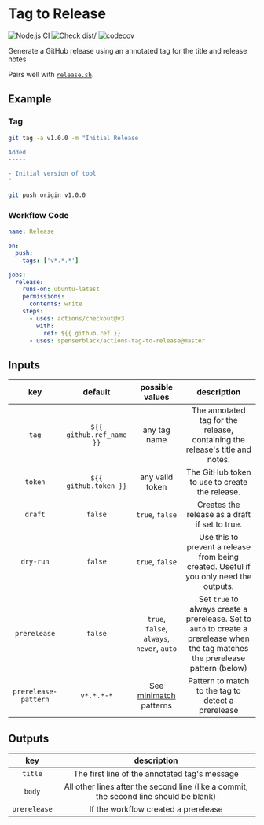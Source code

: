# Tag to Release

[![Node.js CI](https://github.com/spenserblack/actions-tag-to-release/actions/workflows/ci.yml/badge.svg)](https://github.com/spenserblack/actions-tag-to-release/actions/workflows/ci.yml)
[![Check dist/](https://github.com/spenserblack/actions-tag-to-release/actions/workflows/check-dist.yml/badge.svg)](https://github.com/spenserblack/actions-tag-to-release/actions/workflows/check-dist.yml)
[![codecov](https://codecov.io/gh/spenserblack/actions-tag-to-release/branch/master/graph/badge.svg?token=abEvixe4s0)](https://codecov.io/gh/spenserblack/actions-tag-to-release)

Generate a GitHub release using an annotated tag for the title and release
notes

Pairs well with [`release.sh`][release-sh].

## Example

### Tag

```bash
git tag -a v1.0.0 -m "Initial Release

Added
-----

- Initial version of tool
"

git push origin v1.0.0
```

### Workflow Code

```yaml
name: Release

on:
  push:
    tags: ['v*.*.*']

jobs:
  release:
    runs-on: ubuntu-latest
    permissions:
      contents: write
    steps:
      - uses: actions/checkout@v3
        with:
          ref: ${{ github.ref }}
      - uses: spenserblack/actions-tag-to-release@master
```

## Inputs

|         key          |         default          |              possible values               |                                                            description                                                             |
| :------------------: | :----------------------: | :----------------------------------------: | :--------------------------------------------------------------------------------------------------------------------------------: |
|        `tag`         | `${{ github.ref_name }}` |                any tag name                |                            The annotated tag for the release, containing the release's title and notes.                            |
|       `token`        |  `${{ github.token }}`   |              any valid token               |                                           The GitHub token to use to create the release.                                           |
|       `draft`        |         `false`          |              `true`, `false`               |                                           Creates the release as a draft if set to true.                                           |
|      `dry-run`       |         `false`          |              `true`, `false`               |                       Use this to prevent a release from being created. Useful if you only need the outputs.                       |
|     `prerelease`     |         `false`          | `true`, `false`, `always`, `never`, `auto` | Set `true` to always create a prerelease. Set to `auto` to create a prerelease when the tag matches the prerelease pattern (below) |
| `prerelease-pattern` |        `v*.*.*-*`        |          See [minimatch] patterns          |                                         Pattern to match to the tag to detect a prerelease                                         |

## Outputs

|     key      |                                      description                                       |
| :----------: | :------------------------------------------------------------------------------------: |
|   `title`    |                     The first line of the annotated tag's message                      |
|    `body`    | All other lines after the second line (like a commit, the second line should be blank) |
| `prerelease` |                          If the workflow created a prerelease                          |

[minimatch]: https://www.npmjs.com/package/minimatch
[release-sh]: https://github.com/spenserblack/release.sh
